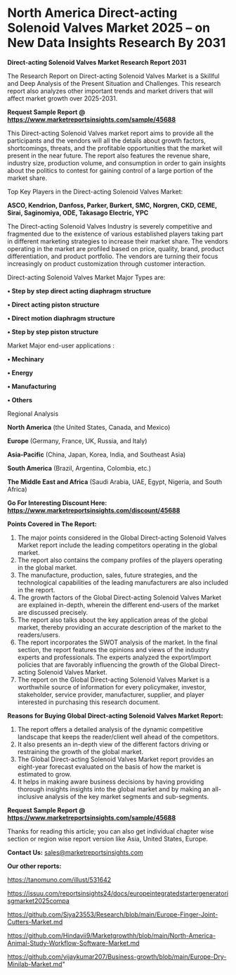 # North America Direct-acting Solenoid Valves Market 2025 – on New Data Insights Research By 2031

<strong>Direct-acting Solenoid Valves Market Research Report 2031</strong>

The Research Report on Direct-acting Solenoid Valves Market is a Skillful and Deep Analysis of the Present Situation and Challenges. This research report also analyzes other important trends and market drivers that will affect market growth over 2025-2031.

<strong>Request Sample Report @ <a href=https://www.marketreportsinsights.com/sample/45688>https://www.marketreportsinsights.com/sample/45688</a></strong>

This Direct-acting Solenoid Valves market report aims to provide all the participants and the vendors will all the details about growth factors, shortcomings, threats, and the profitable opportunities that the market will present in the near future. The report also features the revenue share, industry size, production volume, and consumption in order to gain insights about the politics to contest for gaining control of a large portion of the market share.

Top Key Players in the Direct-acting Solenoid Valves Market:

<strong>ASCO, Kendrion, Danfoss, Parker, Burkert, SMC, Norgren, CKD, CEME, Sirai, Saginomiya, ODE, Takasago Electric, YPC</strong>

The Direct-acting Solenoid Valves Industry is severely competitive and fragmented due to the existence of various established players taking part in different marketing strategies to increase their market share. The vendors operating in the market are profiled based on price, quality, brand, product differentiation, and product portfolio. The vendors are turning their focus increasingly on product customization through customer interaction.

Direct-acting Solenoid Valves Market Major Types are:

<strong>•  Step by step direct acting diaphragm structure

•  Direct acting piston structure

•  Direct motion diaphragm structure

•  Step by step piston structure</strong>

Market Major end-user applications :

<strong>•  Mechinary

•  Energy

•  Manufacturing

•  Others</strong>

Regional Analysis

</u><strong><b>North America</b></strong> (the United States, Canada, and Mexico)

<strong><b>Europe </b></strong>(Germany, France, UK, Russia, and Italy)

<strong><b>Asia-Pacific</b></strong> (China, Japan, Korea, India, and Southeast Asia)

<strong><b>South America</b></strong> (Brazil, Argentina, Colombia, etc.)

<strong><b>The Middle East and Africa</b></strong> (Saudi Arabia, UAE, Egypt, Nigeria, and South Africa)

<strong>Go For Interesting Discount Here: <a href=https://www.marketreportsinsights.com/discount/45688>https://www.marketreportsinsights.com/discount/45688</a></strong>

<strong>Points Covered in The Report:</strong>
<ol>
  <li>The major points considered in the Global Direct-acting Solenoid Valves Market report include the leading competitors operating in the global market.</li>
  <li>The report also contains the company profiles of the players operating in the global market.</li>
  <li>The manufacture, production, sales, future strategies, and the technological capabilities of the leading manufacturers are also included in the report.</li>
  <li>The growth factors of the Global Direct-acting Solenoid Valves Market are explained in-depth, wherein the different end-users of the market are discussed precisely.</li>
  <li>The report also talks about the key application areas of the global market, thereby providing an accurate description of the market to the readers/users.</li>
  <li>The report incorporates the SWOT analysis of the market. In the final section, the report features the opinions and views of the industry experts and professionals. The experts analyzed the export/import policies that are favorably influencing the growth of the Global Direct-acting Solenoid Valves Market.</li>
  <li>The report on the Global Direct-acting Solenoid Valves Market is a worthwhile source of information for every policymaker, investor, stakeholder, service provider, manufacturer, supplier, and player interested in purchasing this research document.</li>
</ol>
<strong>Reasons for Buying Global Direct-acting Solenoid Valves Market Report:</strong>

<ol>
  <li>The report offers a detailed analysis of the dynamic competitive landscape that keeps the reader/client well ahead of the competitors.</li>
  <li>It also presents an in-depth view of the different factors driving or restraining the growth of the global market.</li>
  <li>The Global Direct-acting Solenoid Valves Market report provides an eight-year forecast evaluated on the basis of how the market is estimated to grow.</li>
  <li>It helps in making aware business decisions by having providing thorough insights insights into the global market and by making an all-inclusive analysis of the key market segments and sub-segments.</li>
</ol>
<strong>Request Sample Report @ <a href=https://www.marketreportsinsights.com/sample/45688>https://www.marketreportsinsights.com/sample/45688</a></strong>


Thanks for reading this article; you can also get individual chapter wise section or region wise report version like Asia, United States, Europe.

<strong>Contact Us:</strong>
sales@marketreportsinsights.com

<strong>Our other reports:</strong>

<a href=https://tanomuno.com/illust/531642>https://tanomuno.com/illust/531642</a>

<a href=https://issuu.com/reportsinsights24/docs/europeintegratedstartergeneratorisgmarket2025compa>https://issuu.com/reportsinsights24/docs/europeintegratedstartergeneratorisgmarket2025compa</a>

<a href=https://github.com/Siya23553/Research/blob/main/Europe-Finger-Joint-Cutters-Market.md>https://github.com/Siya23553/Research/blob/main/Europe-Finger-Joint-Cutters-Market.md</a>

<a href=https://github.com/Hindavii9/Marketgrowthh/blob/main/North-America-Animal-Study-Workflow-Software-Market.md>https://github.com/Hindavii9/Marketgrowthh/blob/main/North-America-Animal-Study-Workflow-Software-Market.md</a>

<a href=https://github.com/vijaykumar207/Business-growth/blob/main/Europe-Dry-Minilab-Market.md>https://github.com/vijaykumar207/Business-growth/blob/main/Europe-Dry-Minilab-Market.md</a>"

